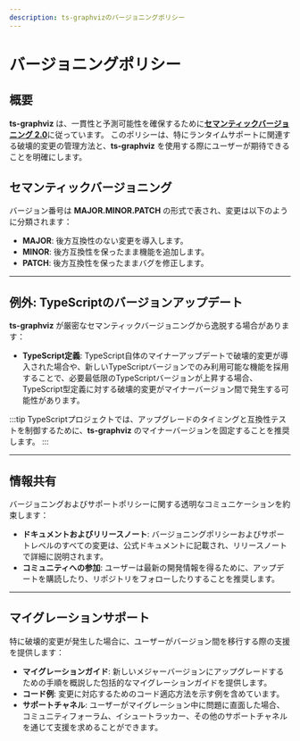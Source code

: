 ```yaml
---
description: ts-graphvizのバージョニングポリシー
---
```

# バージョニングポリシー

## 概要

**ts-graphviz** は、一貫性と予測可能性を確保するために[**セマンティックバージョニング 2.0**](https://semver.org/)に従っています。
このポリシーは、特にランタイムサポートに関連する破壊的変更の管理方法と、**ts-graphviz** を使用する際にユーザーが期待できることを明確にします。

## セマンティックバージョニング

バージョン番号は **MAJOR.MINOR.PATCH** の形式で表され、変更は以下のように分類されます：

- **MAJOR**: 後方互換性のない変更を導入します。
- **MINOR**: 後方互換性を保ったまま機能を追加します。
- **PATCH**: 後方互換性を保ったままバグを修正します。

---

## 例外: TypeScriptのバージョンアップデート

**ts-graphviz** が厳密なセマンティックバージョニングから逸脱する場合があります：

- **TypeScript定義**: TypeScript自体のマイナーアップデートで破壊的変更が導入された場合や、新しいTypeScriptバージョンでのみ利用可能な機能を採用することで、必要最低限のTypeScriptバージョンが上昇する場合、TypeScript型定義に対する破壊的変更がマイナーバージョン間で発生する可能性があります。

:::tip
TypeScriptプロジェクトでは、アップグレードのタイミングと互換性テストを制御するために、**ts-graphviz** のマイナーバージョンを固定することを推奨します。
:::

---

## 情報共有

バージョニングおよびサポートポリシーに関する透明なコミュニケーションを約束します：

- **ドキュメントおよびリリースノート**: バージョニングポリシーおよびサポートレベルのすべての変更は、公式ドキュメントに記載され、リリースノートで詳細に説明されます。
- **コミュニティへの参加**: ユーザーは最新の開発情報を得るために、アップデートを購読したり、リポジトリをフォローしたりすることを推奨します。

---

## マイグレーションサポート

特に破壊的変更が発生した場合に、ユーザーがバージョン間を移行する際の支援を提供します：

- **マイグレーションガイド**: 新しいメジャーバージョンにアップグレードするための手順を概説した包括的なマイグレーションガイドを提供します。
- **コード例**: 変更に対応するためのコード適応方法を示す例を含めています。
- **サポートチャネル**: ユーザーがマイグレーション中に問題に直面した場合、コミュニティフォーラム、イシュートラッカー、その他のサポートチャネルを通じて支援を求めることができます。
